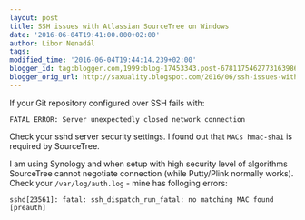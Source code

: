```yaml
---
layout: post
title: SSH issues with Atlassian SourceTree on Windows
date: '2016-06-04T19:41:00.000+02:00'
author: Libor Nenadál
tags:
modified_time: '2016-06-04T19:44:14.239+02:00'
blogger_id: tag:blogger.com,1999:blog-17453343.post-6781175462773163986
blogger_orig_url: http://saxuality.blogspot.com/2016/06/ssh-issues-with-atlassian-sourcetree-on.html
---
```


If your Git repository configured over SSH fails with:

```
FATAL ERROR: Server unexpectedly closed network connection
```

Check your sshd server security settings. I found out that `MACs hmac-sha1` is
required by SourceTree.

I am using Synology and when setup with high security level of algorithms
SourceTree cannot negotiate connection (while Putty/Plink normally works). Check
your `/var/log/auth.log` - mine has folloging errors:

```
sshd[23561]: fatal: ssh_dispatch_run_fatal: no matching MAC found [preauth]
```
